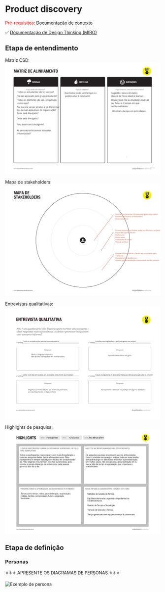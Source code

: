 # Product discovery

<span style="color:red">Pré-requisitos: <a href="01-Contexto.md"> Documentação de contexto</a></span>

✅ [Documentação de Design Thinking (MIRO)](files/processo-dt.pdf)

## Etapa de entendimento

Matriz CSD: ![Matriz CSD](<images/Matriz CSD (1)_page-0001.jpg>)

Mapa de stakeholders: ![Stakehoders](<images\Mapa de Stakeholders (1)_page-0001.jpg>)

Entrevistas qualitativas: ![Entrevista](<images/Entrevista Qualitativa (1).jpg>)

Highlights de pesquisa: ![Highlights](<images/Highlights de Pesquisa (1).jpg>)


## Etapa de definição

### Personas

✳️✳️✳️ APRESENTE OS DIAGRAMAS DE PERSONAS ✳️✳️✳️

![Exemplo de persona](<images/Personas e Histórias (2).jpg>)
